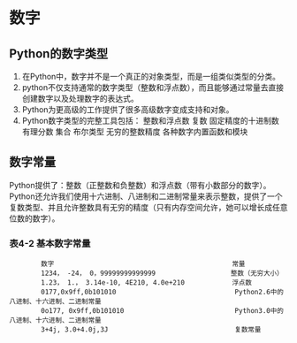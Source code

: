 # 数字
## Python的数字类型
1. 在Python中，数字并不是一个真正的对象类型，而是一组类似类型的分类。
2. python不仅支持通常的数字类型（整数和浮点数），而且能够通过常量去直接创建数字以及处理数字的表达式。
3. Python为更高级的工作提供了很多高级数字变成支持和对象。
4. Python数字类型的完整工具包括：
   整数和浮点数
   复数
   固定精度的十进制数
   有理分数
   集合
   布尔类型
   无穷的整数精度
   各种数字内置函数和模块
## 数字常量
Python提供了：整数（正整数和负整数）和浮点数（带有小数部分的数字）。Python还允许我们使用十六进制、八进制和二进制常量来表示整数，提供了一个复数类型、并且允许整数具有无穷的精度（只有内存空间允许，她可以增长成任意位数的数字）。
### 表4-2 基本数字常量
            数字                                             常量
            1234， -24， 0，99999999999999                   整数（无穷大小）
            1.23， 1.， 3.14e-10, 4E210, 4.0e+210            浮点数
            0177,0x9ff,0b101010                              Python2.6中的八进制、十六进制、二进制常量
            0o177, 0x9ff,0b101010                            Python3.0中的八进制、十六进制、二进制常量
            3+4j, 3.0+4.0j,3J                                复数常量
### 
